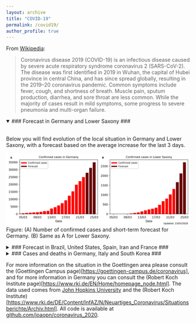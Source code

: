 ```yaml
---
layout: archive
title: "COVID-19"
permalink: /covid19/
author_profile: true
---
```


From [Wikipedia](https://en.wikipedia.org/wiki/Coronavirus_disease_2019): 

> Coronavirus disease 2019 (COVID-19) is an infectious disease caused by severe acute respiratory syndrome coronavirus 2 (SARS-CoV-2). The disease was first identified in 2019 in Wuhan, the capital of Hubei province in central China, and has since spread globally, resulting in the 2019–20 coronavirus pandemic. Common symptoms include fever, cough, and shortness of breath. Muscle pain, sputum production, diarrhea, and sore throat are less common. While the majority of cases result in mild symptoms, some progress to severe pneumonia and multi-organ failure.

<details open>
<summary>### Forecast in Germany and Lower Saxony ###</summary>
<br>

Below you will find evolution of the local situation in Germany and Lower Saxony, with a forecast based on the average increase for the last 3 days.

![Forecast in Germany and Lower Saxony](https://raw.githubusercontent.com/joaopn/coronavirus_2020/master/plots/germany_local_en.png)
Figure: (A) Number of confirmed cases and short-term forecast for Germany. (B) Same as A for Lower Saxony.
</details>

<details>
<summary>### Forecast in Brazil, United States, Spain, Iran and France ###</summary>
<br>
Below you will find evolution of the local situation in Brazil, United States, Spain, Iran and France, with a forecast based on the average increase for the last 3 days. Up-to-date plots of all 193 countries are available (here)[https://github.com/joaopn/coronavirus_2020/tree/master/plots/johnhopkins]. 

![Forecast in Brazil](https://raw.githubusercontent.com/joaopn/coronavirus_2020/master/plots/johnhopkins/brazil_confirmed.png)
![Forecast in the US](https://raw.githubusercontent.com/joaopn/coronavirus_2020/master/plots/johnhopkins/us_confirmed.png)
![Forecast in Spain](https://raw.githubusercontent.com/joaopn/coronavirus_2020/master/plots/johnhopkins/spain_confirmed.png)
![Forecast in Iran](https://raw.githubusercontent.com/joaopn/coronavirus_2020/master/plots/johnhopkins/iran_confirmed.png)
![Forecast in France](https://raw.githubusercontent.com/joaopn/coronavirus_2020/master/plots/johnhopkins/france_confirmed.png)

</details>


<details>
<summary>### Cases and deaths in Germany, Italy and South Korea ###</summary>
<br>
Below you find a comparison of the evolution in cases and deaths in Germany, Italy and South Korea.

![Cases and deaths in Germany, Italy and South Korea](https://raw.githubusercontent.com/joaopn/coronavirus_2020/master/plots/evolution_en.png)
Figure: (A) Number of reported cases in Germany, Italy and South Korea, in days after the 100th case was registered. (B) Same as A for number of reported deaths, in days after the 1st death.
</details>


For more information on the situation in the Goettingen area please consult the (Goettingen Campus page)[https://goettingen-campus.de/coronavirus], and for more information in Germany you can consult the (Robert Koch Institute page)[https://www.rki.de/EN/Home/homepage_node.html]. 
The data used comes from [John Hopkins University](https://github.com/CSSEGISandData/COVID-19) and the (Robert Koch Institute)[https://www.rki.de/DE/Content/InfAZ/N/Neuartiges_Coronavirus/Situationsberichte/Archiv.html]. All code is available at [github.com/joaopn/coronavirus_2020](https://github.com/joaopn/coronavirus_2020). 